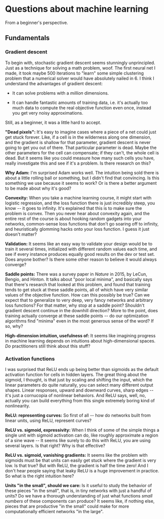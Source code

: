 # Questions about machine learning

From a beginner's perspective.

## Fundamentals

### Gradient descent

To begin with, stochastic gradient descent seems stunningly unprincipled. Just
as a technique for solving a math problem, woof. The first neural net I made,
it took maybe 500 iterations to "learn" some simple clustering problem that a
numerical solver would have absolutely nailed in 6. I think I understand the
advantages of gradient descent:

-    It can solve problems with a _million_ dimensions.

-    It can handle fantastic amounts of training data, i.e. it's actually too
     much data to compute the real objective function even once, instead you
     get very noisy approximations.

Still, as a beginner, it was a little hard to accept.

**"Dead pixels":** It's easy to imagine cases where a piece of a net could just
get stuck forever. Like, if a cell is in the wilderness along one dimension,
and the gradient is shallow for that parameter, gradient descent is never going
to get you out of there. That particular parameter is dead. Maybe the other
parameters for the cell can compensate; if they can't, the whole cell is dead.
But it seems like you could measure how many such cells you have, really
investigate this and see if it's a problem. Is there research on this?

**Why Adam:** I'm surprised Adam works well. The intuition being sold there is
about a little rolling ball or something, but I didn't find that convincing. Is
this something we use because it seems to work? Or is there a better argument
to be made about why it's good?

**Convexity:** When you take a machine learning course, it might start with
logistic regression, and the loss function there is just incredibly steep, you
know -- it goes to infinity. It's explained that this is to make sure the
problem is convex. Then you never hear about convexity again, and the entire
rest of the course is about hooking random gadgets into your networks,
common-sense loss functions that don't go soaring off to infinity, and
heuristically glomming hacks onto your loss function. I guess it just doesn't
matter?

**Validation:** It seems like an easy way to validate your design would be to
train it several times, initialized with different random values each time, and
see if every instance produces equally good results on the dev or test set.
Does anyone bother? Is there some other reason to believe it would always
converge?

**Saddle points:** There was a survey paper in _Nature_ in 2015, by LeCun,
Bengio, and Hinton. It talks about "poor local minima", and basically says that
there's research that looked at this problem, and found that training tends to
get stuck at these saddle points, all of which have very similar values of the
objective function. How can this possibly be true? Can we expect that to
generalize to very deep, very fancy networks and arbitrary loss functions? For
that matter, why stop at a saddle point? Shouldn't gradient descent continue in
the downhill direction? More to the point, does training actually converge at
these saddle points -- do our optimization algorithms find "minima" even in the
most generous sense of the word? If so, why?

**High-dimension intuition, usefulness of:** It seems like imagining progress
in machine learning depends on intuitions about high-dimensional spaces. *Do*
practitioners still think about this stuff?


### Activation functions

I was surprised that ReLU ends up being better than sigmoids as the default
activation function for cells in hidden layers. The great thing about the
sigmoid, I thought, is that just by scaling and shifting the input, which the
linear parameters do quite naturally, you can select many different output
shapes. Linear responses, upward and downward curves, sharp edges -- it's just
a cornucopia of nonlinear behaviors. And ReLU says, well, no, actually you can
build everything from this single extremely boring kind of nonlinearity.

**ReLU: representing curves:** So first of all -- how do networks built from
linear units, using ReLU, represent curves?

**ReLU vs. sigmoid, expressivity:** When I think of some of the simple things a
single unit with sigmoid activation can do, like roughly approximate a region
of a sine wave -- It seems like surely to do this with ReLU, you are using
several layers. Is that right? Why is that effective?

**ReLU vs. sigmoid, vanishing gradients:** It seems like the problem with
sigmoids must be that units can easily get stuck where the gradient is very
low. Is that true? But with ReLU, the gradient is half the time zero! And I
don't hear people saying that leaky ReLU is a huge improvement in practice. So
what is the right intuition here?

**Units "in the small", should we care:** Is it useful to study the behavior of
these pieces "in the small", that is, in tiny networks with just a handful of
units? Do we have a thorough understanding of just what functions *small
numbers* of these components can produce? It seems like, if nothing else,
pieces that are productive "in the small" could make for more computationally
efficient networks "in the large".

